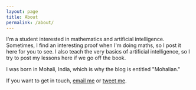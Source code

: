 ```yaml
---
layout: page
title: About
permalink: /about/
---
```


I'm a student interested in mathematics and artificial intelligence. Sometimes, I find an
interesting proof when I'm doing maths, so I post it here for you to see. I also teach the
very basics of artificial intelligence, so I try to post my lessons here if we go off the book.

I was born in Mohali, India, which is why the blog is entitled "Mohalian."

If you want to get in touch, [email me](mailto:abhinavmadahar@gmail.com) or
[tweet me](https://twitter.com/abhinavmadahar).

